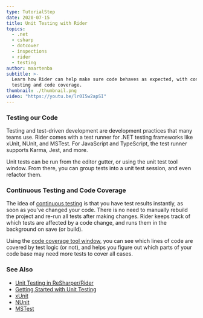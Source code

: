 ```yaml
---
type: TutorialStep
date: 2020-07-15
title: Unit Testing with Rider
topics:
  - .net
  - csharp
  - dotcover
  - inspections
  - rider
  - testing
author: maartenba
subtitle: >-
  Learn how Rider can help make sure code behaves as expected, with continuous
  testing and code coverage.
thumbnail: ./thumbnail.png
video: "https://youtu.be/lr0I5w2apSI"
---
```


### Testing our Code

Testing and test-driven development are development practices that many teams use. Rider comes with a test runner for
.NET testing frameworks like xUnit, NUnit, and MSTest. For JavaScript and TypeScript, the test runner supports Karma, Jest,
and more.

Unit tests can be run from the editor gutter, or using the unit test tool window. From there, you can group tests
into a unit test session, and even refactor them.

### Continuous Testing and Code Coverage

The idea of [continuous testing](https://www.jetbrains.com/help/rider/Work_with_Continuous_Testing.html) is that you have
test results instantly, as soon as you've changed your code. There is no need to manually rebuild the project and re-run
all tests after making changes. Rider keeps track of which tests are affected by a code change, and runs them
in the background on save (or build).

Using the [code coverage tool window](https://www.jetbrains.com/help/rider/Unit_Tests_Coverage_window.html), you can see
which lines of code are covered by test logic (or not), and helps you figure out which parts of your code base may need
more tests to cover all cases.

### See Also

- [Unit Testing in ReSharper/Rider](https://www.jetbrains.com/help/rider/Unit_Testing__Index.html)
- [Getting Started with Unit Testing](https://www.jetbrains.com/help/rider/Getting_Started_with_Unit_Testing.html)
- [xUnit](https://xunit.net/)
- [NUnit](https://nunit.org/)
- [MSTest](<https://docs.microsoft.com/en-us/previous-versions/ms243147(v=vs.90)?redirectedfrom=MSDN>)
